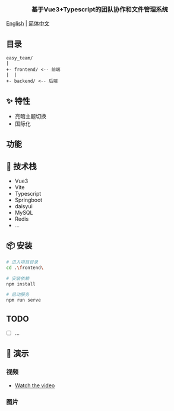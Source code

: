 <h3 align="center">基于Vue3+Typescript的团队协作和文件管理系统</h3>

[English](./README.en-US.md) | [简体中文](./README.en-US.md) 

## 目录

```
easy_team/
|
+- frontend/ <-- 前端
|  |
+- backend/ <-- 后端
```

## ✨ 特性

- 亮暗主题切换
- 国际化

## 功能


## 🔧 技术栈

- Vue3
- Vite
- Typescript
- Springboot
- daisyui
- MySQL
- Redis
- ...


## 📦 安装

```bash
# 进入项目目录
cd .\frontend\

# 安装依赖
npm install

# 启动服务
npm run serve
```

## TODO

- [ ] ...



## 🚀 演示

### 视频
- [Watch the video](https://www.youtube.com/watch?v=bUAAgfGOfYg)

### 图片

#### 
